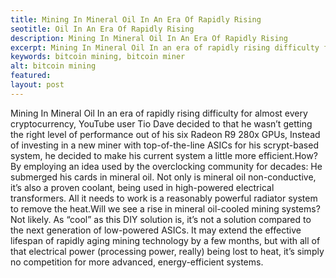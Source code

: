 ```yaml
---
title: Mining In Mineral Oil In An Era Of Rapidly Rising
seotitle: Oil In An Era Of Rapidly Rising
description: Mining In Mineral Oil In An Era Of Rapidly Rising
excerpt: Mining In Mineral Oil In an era of rapidly rising difficulty for almost every cryptocurrency.
keywords: bitcoin mining, bitcoin miner
alt: bitcoin mining
featured: 
layout: post
---
```

Mining In Mineral Oil
In an era of rapidly rising difficulty for almost every cryptocurrency, YouTube user Tio Dave decided to that he wasn’t getting the right level of performance out of his six Radeon R9 280x GPUs, Instead of investing in a new miner with top-of-the-line ASICs for his scrypt-based system, he decided to make his current system a little more efficient.How? By employing an idea used by the overclocking community for decades: He submerged his cards in mineral oil. Not only is mineral oil non-conductive, it’s also a proven coolant, being used in high-powered electrical transformers. All it needs to work is a reasonably powerful radiator system to remove the heat.Will we see a rise in mineral oil-cooled mining systems? Not likely. As “cool” as this DIY solution is, it’s not a solution compared to the next generation of low-powered ASICs. It may extend the effective lifespan of rapidly aging mining technology by a few months, but with all of that electrical power (processing power, really) being lost to heat, it’s simply no competition for more advanced, energy-efficient systems.
